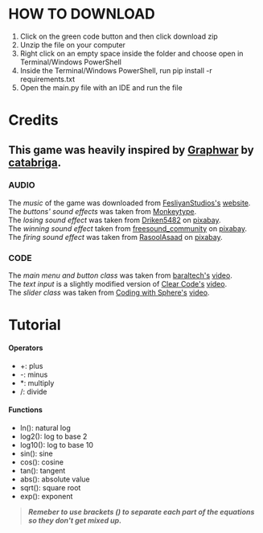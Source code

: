 # **HOW TO DOWNLOAD**

1. Click on the green code button and then click download zip 
2. Unzip the file on your computer
3. Right click on an empty space inside the folder and choose open in Terminal/Windows PowerShell
4. Inside the Terminal/Windows PowerShell, run pip install -r requirements.txt
5. Open the main.py file with an IDE and run the file

# **Credits**

## **This game was heavily inspired by [Graphwar](https://www.graphwar.com/) by [catabriga](https://github.com/catabriga).**  

### **AUDIO**  

The *music* of the game was downloaded from [FesliyanStudios's](https://www.youtube.com/@FesliyanStudios) [website](https://www.fesliyanstudios.com/).  
The *buttons' sound effects* was taken from [Monkeytype](https://monkeytype.com/).  
The *losing sound effect* was taken from [Driken5482](https://pixabay.com/users/driken5482-45721595/) on [pixabay](https://pixabay.com/).  
The *winning sound effect* taken from [freesound_community](https://pixabay.com/users/freesound_community-46691455/) on [pixabay](https://pixabay.com/).  
The *firing sound effect* was taken from [RasoolAsaad](https://pixabay.com/users/rasoolasaad-47313572/) on [pixabay](https://pixabay.com/).  

### **CODE**   

The *main menu and button class* was taken from [baraltech's](https://www.youtube.com/@baraltech) [video](https://www.youtube.com/watch?v=GMBqjxcKogA).  
The *text input* is a slightly modified version of [Clear Code's](https://www.youtube.com/@ClearCode) [video](https://www.youtube.com/watch?v=Rvcyf4HsWiw).  
The *slider class* was taken from [Coding with Sphere's](https://www.youtube.com/@codingwithsphere/featured) [video](https://www.youtube.com/watch?v=n_ijgqYmXS0).

# **Tutorial**

#### Operators
- \+: plus
- \-: minus
- \*: multiply
- /: divide

#### Functions
- ln(): natural log
- log2(): log to base 2
- log10(): log to base 10
- sin(): sine
- cos(): cosine
- tan(): tangent
- abs(): absolute value
- sqrt(): square root
- exp(): exponent

>***Remeber to use brackets () to separate each part of the equations so they don't get mixed up.***
